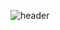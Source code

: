 ![header](https://capsule-render.vercel.app/api?type=waving&color=0:0066CC,80:0059B3,100:004080&reversal=true&height=2000&text=welcome&fontColor=FFFFFF&fontSize=75)
